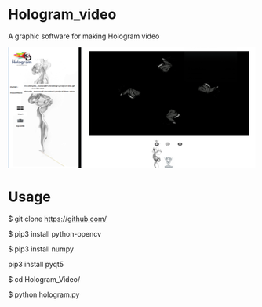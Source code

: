 # Hologram_video

A graphic software for making Hologram video













![alt text](https://github.com/SHMasoudi/Hologram_video/blob/main/wallpaper.png)










 # Usage

$ git clone https://github.com/

$ pip3 install python-opencv

$ pip3 install numpy

pip3 install pyqt5

$ cd Hologram_Video/

$ python hologram.py

